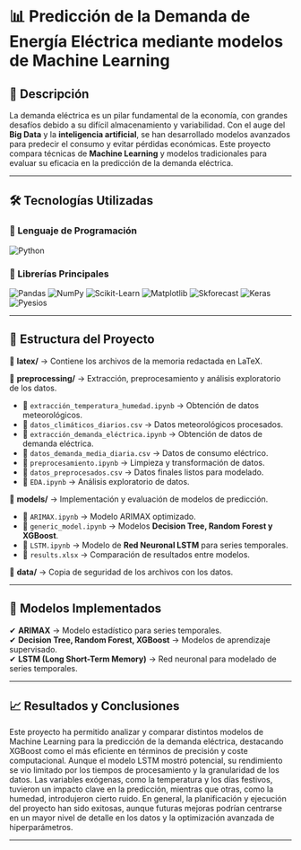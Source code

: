 # 📊 Predicción de la Demanda de Energía Eléctrica mediante modelos de Machine Learning

## 📌 Descripción  
La demanda eléctrica es un pilar fundamental de la economía, con grandes desafíos debido a su difícil almacenamiento y variabilidad. Con el auge del **Big Data** y 
la **inteligencia artificial**, se han desarrollado modelos avanzados para predecir el consumo y evitar pérdidas económicas. Este proyecto compara técnicas de **Machine Learning** 
y modelos tradicionales para evaluar su eficacia en la predicción de la demanda eléctrica.

---

## 🛠️ Tecnologías Utilizadas  

### 📌 Lenguaje de Programación  
![Python](https://img.shields.io/badge/Python-3776AB?style=for-the-badge&logo=python&logoColor=white)

### 📌 Librerías Principales  
![Pandas](https://img.shields.io/badge/Pandas-150458?style=for-the-badge&logo=pandas&logoColor=white) ![NumPy](https://img.shields.io/badge/NumPy-013243?style=for-the-badge&logo=numpy&logoColor=white) ![Scikit-Learn](https://img.shields.io/badge/Scikit%20Learn-F7931E?style=for-the-badge&logo=scikit-learn&logoColor=white) ![Matplotlib](https://img.shields.io/badge/Matplotlib-11557C?style=for-the-badge&logo=plotly&logoColor=white) ![Skforecast](https://img.shields.io/badge/Skforecast-FF6F00?style=for-the-badge&logo=python&logoColor=white) ![Keras](https://img.shields.io/badge/Keras-D00000?style=for-the-badge&logo=keras&logoColor=white)
![Pyesios](https://img.shields.io/badge/Pyesios-003B57?style=for-the-badge&logo=python&logoColor=white) 

---

## 📂 Estructura del Proyecto  

📁 **latex/** → Contiene los archivos de la memoria redactada en LaTeX.  

📁 **preprocessing/** → Extracción, preprocesamiento y análisis exploratorio de los datos.  
  - 📄 `extracción_temperatura_humedad.ipynb` → Obtención de datos meteorológicos.  
  - 📄 `datos_climáticos_diarios.csv` → Datos meteorológicos procesados.  
  - 📄 `extracción_demanda_eléctrica.ipynb` → Obtención de datos de demanda eléctrica.  
  - 📄 `datos_demanda_media_diaria.csv` → Datos de consumo eléctrico.  
  - 📄 `preprocesamiento.ipynb` → Limpieza y transformación de datos.  
  - 📄 `datos_preprocesados.csv` → Datos finales listos para modelado.  
  - 📄 `EDA.ipynb` → Análisis exploratorio de datos.  

📁 **models/** → Implementación y evaluación de modelos de predicción.  
  - 📄 `ARIMAX.ipynb` → Modelo ARIMAX optimizado.  
  - 📄 `generic_model.ipynb` → Modelos **Decision Tree, Random Forest y XGBoost**.  
  - 📄 `LSTM.ipynb` → Modelo de **Red Neuronal LSTM** para series temporales.  
  - 📄 `results.xlsx` → Comparación de resultados entre modelos.  

📁 **data/** → Copia de seguridad de los archivos con los datos.  

---

## 🚀 Modelos Implementados  
✔ **ARIMAX** → Modelo estadístico para series temporales.  
✔ **Decision Tree, Random Forest, XGBoost** → Modelos de aprendizaje supervisado.  
✔ **LSTM (Long Short-Term Memory)** → Red neuronal para modelado de series temporales.  

---

## 📈 Resultados y Conclusiones  
Este proyecto ha permitido analizar y comparar distintos modelos de Machine Learning para la predicción de la demanda eléctrica, destacando XGBoost como el más eficiente en términos de precisión y coste computacional. Aunque el modelo LSTM mostró potencial, su rendimiento se vio limitado por los tiempos de procesamiento y la granularidad de los datos. Las variables exógenas, como la temperatura y los días festivos, tuvieron un impacto clave en la predicción, mientras que otras, como la humedad, introdujeron cierto ruido. En general, la planificación y ejecución del proyecto han sido exitosas, aunque futuras mejoras podrían centrarse en un mayor nivel de detalle en los datos y la optimización avanzada de hiperparámetros. 

---


